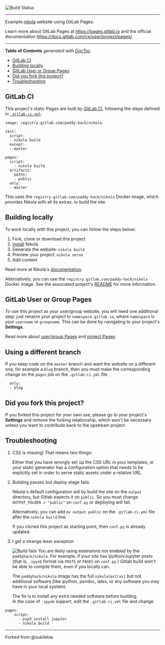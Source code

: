 ﻿![Build Status](https://gitlab.com/pages/nikola/badges/master/build.svg)

---

Example [nikola] website using GitLab Pages.

Learn more about GitLab Pages at https://pages.gitlab.io and the official
documentation https://docs.gitlab.com/ce/user/project/pages/.

---

<!-- START doctoc generated TOC please keep comment here to allow auto update -->
<!-- DON'T EDIT THIS SECTION, INSTEAD RE-RUN doctoc TO UPDATE -->
**Table of Contents**  *generated with [DocToc](https://github.com/thlorenz/doctoc)*

- [GitLab CI](#gitlab-ci)
- [Building locally](#building-locally)
- [GitLab User or Group Pages](#gitlab-user-or-group-pages)
- [Did you fork this project?](#did-you-fork-this-project)
- [Troubleshooting](#troubleshooting)

<!-- END doctoc generated TOC please keep comment here to allow auto update -->

## GitLab CI

This project's static Pages are built by [GitLab CI][ci], following the steps
defined in [`.gitlab-ci.yml`](.gitlab-ci.yml):

```
image: registry.gitlab.com/paddy-hack/nikola

test:
  script:
  - nikola build
  except:
  - master

pages:
  script:
    - nikola build
  artifacts:
    paths:
    - public
  only:
  - master
```

This uses the `registry.gitlab.com/paddy-hack/nikola` Docker image,
which provides Nikola with all its extras, to build the site.

## Building locally

To work locally with this project, you can follow the steps below:

1. Fork, clone or download this project
1. [Install][] Nikola
1. Generate the website: `nikola build`
1. Preview your project: `nikola serve`
1. Add content

Read more at Nikola's [documentation][].

Alternatively, you can use the `registry.gitlab.com/paddy-hack/nikola`
Docker image.  See the associated project's [README][image-readme] for
more information.

## GitLab User or Group Pages

To use this project as your user/group website, you will need one additional
step: just rename your project to `namespace.gitlab.io`, where `namespace` is
your `username` or `groupname`. This can be done by navigating to your
project's **Settings**.

Read more about [user/group Pages][userpages] and [project Pages][projpages].

## Using a different branch

If you keep code on the `master` branch and want the website on a different one, 
for example a `blog` branch, then you must make the corresponding change
on the `pages` job on the `.gitlab-ci.yml` file.

```
  only:
  - blog
```


## Did you fork this project?

If you forked this project for your own use, please go to your project's
**Settings** and remove the forking relationship, which won't be necessary
unless you want to contribute back to the upstream project.

## Troubleshooting

1. CSS is missing! That means two things:

    Either that you have wrongly set up the CSS URL in your templates, or
    your static generator has a configuration option that needs to be explicitly
    set in order to serve static assets under a relative URL.
    
1. Building passes but deploy stage fails.

    Nikola's default configuration will by build the site on the `output` directory,
    but Gitlab expects it on  `public`.  So you must change
    `OUTPUT_FOLDER = "public"` on `conf.py` or deploying will fail.
    
    Alternatively, you can add `mv output public` on the `.gitlab-ci.yml` file  
    after the `nikola build` line.
    
    If you cloned this project as starting point, then `conf.py` is already updated.
    
1. I get a strange lexer exception 

    ![Build fails](https://i.imgur.com/e5nJVct.png)
    You are likely using extensions not enabled by the `paddyhack/nikola`.
    For example, if your site has Ipython/Jupyter posts 
    (that is, `.ipynb` format via `POSTS` or `PAGES` on `conf.py` )
    Gitlab build won't be able to compile them, even if you locally can.
    
    The `paddyhack/nikola` image has the full `nikola[extras]`  but not
    additional software (like ipython, pandoc, latex, or any software you may
    have in your local system).
    
    The fix is to install any extra needed software before building.  
    In the case of `.ipynb` support,  edit the `.gitlab-ci.yml` file and change

```
pages:
    script: 
      - pip3 install jupyter
      - nikola build
```
    
----

Forked from @sukiletxe

[ci]: https://about.gitlab.com/gitlab-ci/
[nikola]: https://getnikola.com/
[install]: https://getnikola.com/getting-started.html
[documentation]: https://getnikola.com/documentation.html
[userpages]: https://docs.gitlab.com/ce/user/project/pages/introduction.html#user-or-group-pages
[projpages]: https://docs.gitlab.com/ce/user/project/pages/introduction.html#project-pages
[image-readme]: https://gitlab.com/paddy-hack/nikola
